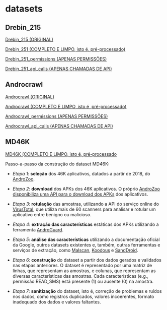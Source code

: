 # datasets

## Drebin_215

[Drebin_215 (ORIGINAL)](https://figshare.com/articles/dataset/Android_malware_dataset_for_machine_learning_2/5854653)

[Drebin_251 (COMPLETO E LIMPO, isto é, pré-processado)](https://github.com/Malware-Hunter/sbseg22_feature_selection/blob/main/datasets/drebin_215_all.csv)

[Drebin_251_permissions (APENAS PERMISSÕES)](https://github.com/Malware-Hunter/sbseg22_feature_selection/blob/main/datasets/drebin_215_permissions.csv)

[Drebin_251_api_calls (APENAS CHAMADAS DE API)](https://github.com/Malware-Hunter/sbseg22_feature_selection/blob/main/datasets/drebin_215_api_calls.csv)

## Androcrawl

[Androcrawl (ORIGINAL)](https://github.com/phretor/ransom.mobi/blob/gh-pages/f/filter.7z)

[Androcrawl (COMPLETO E LIMPO, isto é, pré-processado)](https://github.com/Malware-Hunter/sbseg22_feature_selection/blob/main/datasets/androcrawl_all.csv)

[Androcrawl_permissions (APENAS PERMISSÕES)](https://github.com/Malware-Hunter/sbseg22_feature_selection/blob/main/datasets/androcrawl_permissions.csv)

[Androcrawl_api_calls (APENAS CHAMADAS DE API)](https://github.com/Malware-Hunter/sbseg22_feature_selection/blob/main/datasets/androcrawl_api_calls.csv)

## MD46K

[MD46K (COMPLETO E LIMPO, isto é, pré-processado](https://github.com/Malware-Hunter/sbseg22_feature_selection/blob/main/datasets/md46k_all.csv.zip)

Passo-a-passo da construção do dataset MD46K:

- *Etapa 1*:  **seleção** dos 46K aplicativos, datados a partir de 2018, do [AndroZoo](https://androzoo.uni.lu/).

- *Etapa 2*: **download** dos APKs dos 46K aplicativos. O próprio [AndroZoo disponibiliza uma API para o download dos APKs](https://androzoo.uni.lu/api_doc) dos aplicativos.

- *Etapa 3*: **rotulação** das amostras, utilizando a API do serviço online do [VirusTotal](https://www.virustotal.com), que utiliza mais de 60 scanners para analisar e rotular um aplicativo entre benigno ou malicioso.

- *Etapa 4*: **extração das características** estáticas dos APKs utilizando a ferramenta [AndroGuard](https://github.com/androguard/androguard).

- *Etapa 5*: **análise das características** utilizando a documentação oficial da Google, outros datasets existentes e, também, outras ferramentas e serviços de extração, como [Malscan](https://github.com/malscan/malscan), [Koodous](https://koodous.com/) e [SandDroid](http://www.sandroid.com/). 

- *Etapa 6*: **construção** do dataset a partir dos dados gerados e validados nas etapas anteriores. O dataset é representado por uma matriz de linhas, que representam as amostras, e colunas, que representam as diversas características das amostras. Cada características (e.g., permissão READ_SMS) está presente (1) ou ausente (0) na amostra. 

- *Etapa 7*: **sanitização** do dataset, isto é, correção de problemas e ruídos nos dados, como registros duplicados, valores incoerentes, formato inadequado dos dados e valores faltantes.
